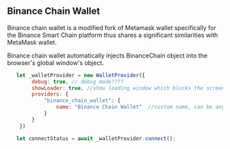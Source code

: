 ## Binance Chain Wallet
Binance chain wallet is a modified fork of  Metamask wallet specifically for the Binance Smart Chain platform thus shares a significant similarities with MetaMask wallet.

Binance chain wallet automatically injects BinanceChain object into the browser's global window's object.

```js 
   let _walletProvider = new WalletProvider({
        debug: true, // debug mode????
        showLoader: true, //show loading window which blocks the screen until completed
        providers: {
            "binance_chain_wallet": {
                name: "Binance Chain Wallet"  //custom name, can be anything
            }
        }
    })

   let connectStatus = await _walletProvider.connect();
```